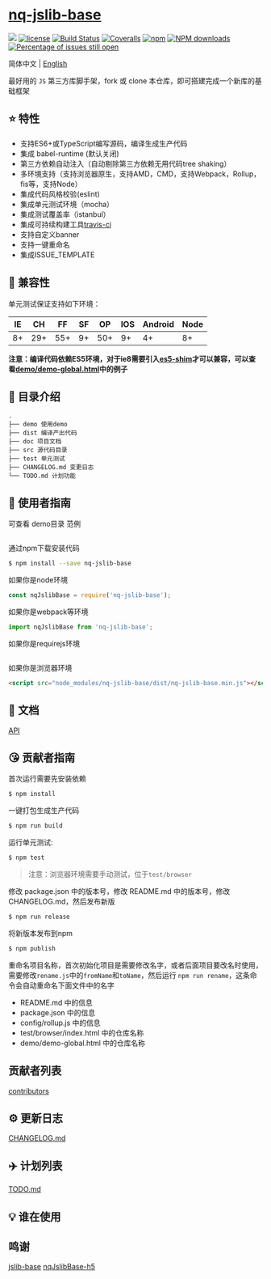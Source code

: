 # [nq-jslib-base](https://github.com/nqdy666/nq-jslib-base)
[![](https://img.shields.io/badge/Powered%20by-jslib%20base-brightgreen.svg)](https://github.com/nqdy666/nq-jslib-base)
[![license](https://img.shields.io/badge/license-MIT-blue.svg)](https://github.com/nqdy666/nq-jslib-base/blob/master/LICENSE)
[![Build Status](https://travis-ci.org/nqdy666/nq-jslib-base.svg?branch=master)](https://travis-ci.org/nqdy666/nq-jslib-base)
[![Coveralls](https://img.shields.io/coveralls/nqdy666/nq-jslib-base.svg)](https://coveralls.io/github/nqdy666/nq-jslib-base)
[![npm](https://img.shields.io/badge/npm-0.1.1-orange.svg)](https://www.npmjs.com/package/nq-jslib-base)
[![NPM downloads](http://img.shields.io/npm/dm/nq-jslib-base.svg?style=flat-square)](http://www.npmtrends.com/nq-jslib-base)
[![Percentage of issues still open](http://isitmaintained.com/badge/open/nqdy666/nq-jslib-base.svg)](http://isitmaintained.com/project/nqdy666/nq-jslib-base "Percentage of issues still open")

简体中文 | [English](./README.en.md)

最好用的 `JS` 第三方库脚手架，fork 或 clone 本仓库，即可搭建完成一个新库的基础框架

## :star: 特性

- 支持ES6+或TypeScript编写源码，编译生成生产代码
- 集成 babel-runtime (默认关闭)
- 第三方依赖自动注入（自动剔除第三方依赖无用代码tree shaking）
- 多环境支持（支持浏览器原生，支持AMD，CMD，支持Webpack，Rollup，fis等，支持Node）
- 集成代码风格校验(eslint)
- 集成单元测试环境（mocha）
- 集成测试覆盖率（istanbul）
- 集成可持续构建工具[travis-ci](https://www.travis-ci.org/)
- 支持自定义banner
- 支持一键重命名
- 集成ISSUE_TEMPLATE

## :pill: 兼容性
单元测试保证支持如下环境：

| IE   | CH   | FF   | SF   | OP   | IOS  | Android   | Node  |
| ---- | ---- | ---- | ---- | ---- | ---- | ---- | ----- |
| 8+   | 29+ | 55+  | 9+   | 50+  | 9+   | 4+   | 8+ |

**注意：编译代码依赖ES5环境，对于ie8需要引入[es5-shim](http://github.com/es-shims/es5-shim/)才可以兼容，可以查看[demo/demo-global.html](./demo/demo-global.html)中的例子**

## :open_file_folder: 目录介绍

```
.
├── demo 使用demo
├── dist 编译产出代码
├── doc 项目文档
├── src 源代码目录
├── test 单元测试
├── CHANGELOG.md 变更日志
└── TODO.md 计划功能
```

## :rocket: 使用者指南

可查看 demo目录 范例
```javascript

```

通过npm下载安装代码

```bash
$ npm install --save nq-jslib-base
```

如果你是node环境

```js
const nqJslibBase = require('nq-jslib-base');

```

如果你是webpack等环境

```js
import nqJslibBase from 'nq-jslib-base';
```

如果你是requirejs环境

```js
```

如果你是浏览器环境

```html
<script src="node_modules/nq-jslib-base/dist/nq-jslib-base.min.js"></script>
```

## :bookmark_tabs: 文档
[API](./doc/api.zh-CN.md)

## :kissing_heart: 贡献者指南

首次运行需要先安装依赖

```bash
$ npm install
```

一键打包生成生产代码

```bash
$ npm run build
```

运行单元测试:

```bash
$ npm test
```

> 注意：浏览器环境需要手动测试，位于`test/browser`

修改 package.json 中的版本号，修改 README.md 中的版本号，修改 CHANGELOG.md，然后发布新版

```bash
$ npm run release
```

将新版本发布到npm

```bash
$ npm publish
```

重命名项目名称，首次初始化项目是需要修改名字，或者后面项目要改名时使用，需要修改`rename.js`中的`fromName`和`toName`，然后运行 `npm run rename`，这条命令会自动重命名下面文件中的名字

- README.md 中的信息
- package.json 中的信息
- config/rollup.js 中的信息
- test/browser/index.html 中的仓库名称
- demo/demo-global.html 中的仓库名称

## 贡献者列表

[contributors](https://github.com/nqdy666/nq-jslib-base/graphs/contributors)

## :gear: 更新日志
[CHANGELOG.md](./CHANGELOG.md)

## :airplane: 计划列表
[TODO.md](./TODO.md)

## :bulb: 谁在使用

## 鸣谢
[jslib-base](https://github.com/yanhaijing/jslib-base/tree/babel)
[nqJslibBase-h5](https://github.com/jinwyp/nqJslibBase-h5)
